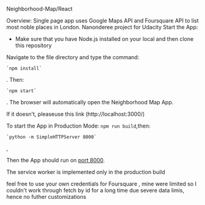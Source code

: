 ﻿Neighborhood-Map/React

 Overview: Single page app uses Google Maps API and Foursquare API to list most noble places in London. Nanonderee project for Udacity
  Start the App:
* Make sure that you have Node.js installed on your local and then clone this repository 

 
 Navigate to the  file directory  and type the   command:

	`npm install`
. Then:

	`npm start`
. The browser will automatically open the Neighborhood Map App.


 If it doesn't, pleaseuse this link (http://localhost:3000/) 


To start the App in Production Mode: 	`npm run build`,then:

	`python -m SimpleHTTPServer 8000`
,

 Then the App should run on [port 8000](http://localhost:8000). 



The service worker is implemented only in the production build

feel free to use your own credentials for Foursquare , mine were limited so I couldn't work through fetch  by id for a long time due severe data limis, hence no futher customizations